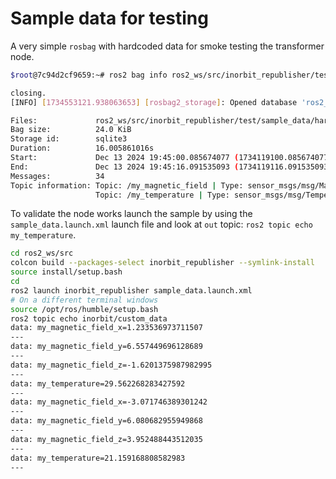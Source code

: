 # Sample data for testing

A very simple ``rosbag``  with hardcoded data for smoke testing the transformer node.

```bash
$root@7c94d2cf9659:~# ros2 bag info ros2_ws/src/inorbit_republisher/test/sample_data/hardcodedRosbag/rosbag2_2024_12_13-19_33_34_0.db3

closing.
[INFO] [1734553121.938063653] [rosbag2_storage]: Opened database 'ros2_ws/src/inorbit_republisher/test/sample_data/hardcodedRosbag/rosbag2_2024_12_13-19_33_34_0.db3' for READ_ONLY.

Files:             ros2_ws/src/inorbit_republisher/test/sample_data/hardcodedRosbag/rosbag2_2024_12_13-19_33_34_0.db3
Bag size:          24.0 KiB
Storage id:        sqlite3
Duration:          16.005861016s
Start:             Dec 13 2024 19:45:00.085674077 (1734119100.085674077)
End:               Dec 13 2024 19:45:16.091535093 (1734119116.091535093)
Messages:          34
Topic information: Topic: /my_magnetic_field | Type: sensor_msgs/msg/MagneticField | Count: 17 | Serialization Format: cdr
                   Topic: /my_temperature | Type: sensor_msgs/msg/Temperature | Count: 17 | Serialization Format: cdr

```

To validate the node works launch the sample by using the ``sample_data.launch.xml`` launch file and look at ``out`` topic: ``ros2 topic echo my_temperature``.

```bash
cd ros2_ws/src
colcon build --packages-select inorbit_republisher --symlink-install
source install/setup.bash
cd
ros2 launch inorbit_republisher sample_data.launch.xml
# On a different terminal windows
source /opt/ros/humble/setup.bash
ros2 topic echo inorbit/custom_data
data: my_magnetic_field_x=1.233536973711507
---
data: my_magnetic_field_y=6.557449696128689
---
data: my_magnetic_field_z=-1.6201375987982995
---
data: my_temperature=29.562268283427592
---
data: my_magnetic_field_x=-3.071746389301242
---
data: my_magnetic_field_y=6.080682955949868
---
data: my_magnetic_field_z=3.952488443512035
---
data: my_temperature=21.159168808582983
---
```
